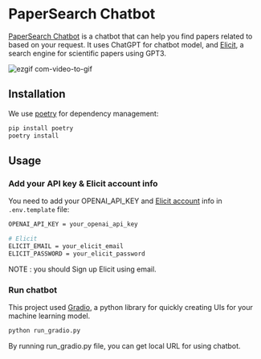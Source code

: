 # PaperSearch Chatbot
[PaperSearch Chatbot](#) is a chatbot that can help you find papers related to based on your request. It uses ChatGPT for chatbot model, and [Elicit](https://elicit.org), a search engine for scientific papers using GPT3. 

![ezgif com-video-to-gif](https://github.com/jinPrelude/papersearch_chatbot/assets/16518993/b4e62c61-41a2-42a1-9c4e-77f93ab39a57)


## Installation
We use [poetry](https://python-poetry.org) for dependency management:
```bash
pip install poetry
poetry install
```

## Usage
### Add your API key & Elicit account info
You need to add your OPENAI_API_KEY and [Elicit account](https://elicit.org/signup) info in `.env.template` file:
```bash
OPENAI_API_KEY = your_openai_api_key

# Elicit
ELICIT_EMAIL = your_elicit_email
ELICIT_PASSWORD = your_elicit_password
```
NOTE : you should Sign up Elicit using email.

### Run chatbot

This project used [Gradio](https://gradio.app), a python library for quickly creating UIs for your machine learning model.
```bash
python run_gradio.py
```
By running run_gradio.py file, you can get local URL for using chatbot.

